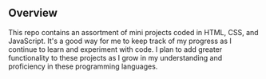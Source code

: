 

**Overview**
--------
This repo contains an assortment of mini projects coded in HTML, CSS, and JavaScript. It's a good way for me to keep track of my progress as I continue to learn and experiment with code. I plan to add greater functionality to these projects as I grow in my understanding and proficiency in these programming languages.

